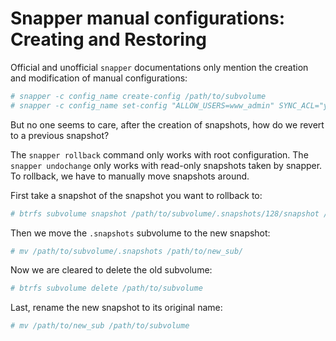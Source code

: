 # Snapper manual configurations: Creating and Restoring

Official and unofficial `snapper` documentations only mention the creation and modification of manual configurations:
```bash
# snapper -c config_name create-config /path/to/subvolume
# snapper -c config_name set-config "ALLOW_USERS=www_admin" SYNC_ACL="yes"
```

But no one seems to care, after the creation of snapshots, how do we revert to a previous snapshot?

The `snapper rollback` command only works with root configuration. The `snapper undochange` only works with read-only snapshots taken by snapper. To rollback, we have to manually move snapshots around.

First take a snapshot of the snapshot you want to rollback to:
```bash
# btrfs subvolume snapshot /path/to/subvolume/.snapshots/128/snapshot /path/to/new_sub
```

Then we move the `.snapshots` subvolume to the new snapshot:
```bash
# mv /path/to/subvolume/.snapshots /path/to/new_sub/
```

Now we are cleared to delete the old subvolume:
```bash
# btrfs subvolume delete /path/to/subvolume
```

Last, rename the new snapshot to its original name:
```bash
# mv /path/to/new_sub /path/to/subvolume
```
